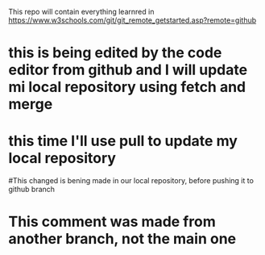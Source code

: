 This repo will contain everything learnred in https://www.w3schools.com/git/git_remote_getstarted.asp?remote=github
# this is being edited by the code editor from github and I will update mi local repository using fetch and merge
# this time I'll use pull to update my local repository 
#This changed is bening made in our local repository, before pushing it to github branch
# This comment was made from another branch, not the main one
